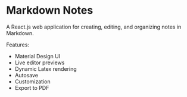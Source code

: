 # Markdown Notes

A React.js web application for creating, editing, and organizing notes in
Markdown.

Features:
- Material Design UI
- Live editor previews
- Dynamic Latex rendering
- Autosave
- Customization
- Export to PDF
